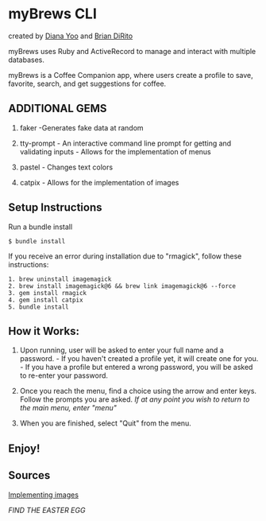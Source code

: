 # myBrews CLI

created by [Diana Yoo](https://github.com/dianajyoo) and [Brian DiRito](https://github.com/bcdirito)

myBrews uses Ruby and ActiveRecord to manage and interact with multiple databases.

myBrews is a Coffee Companion app, where users create a profile to save, favorite,
search, and get suggestions for coffee.

## ADDITIONAL GEMS
  1. faker
    -Generates fake data at random

  2. tty-prompt
    - An interactive command line prompt for getting and validating inputs
    - Allows for the implementation of menus

  3. pastel
    - Changes text colors

  4. catpix
    - Allows for the implementation of images

## Setup Instructions

Run a bundle install
 ``` 
 $ bundle install
 ```

If you receive an error during installation due to "rmagick", follow these instructions:
  ```
  1. brew uninstall imagemagick
  2. brew install imagemagick@6 && brew link imagemagick@6 --force
  3. gem install rmagick
  4. gem install catpix
  5. bundle install
  ```
  

## How it Works:
  1. Upon running, user will be asked to enter your full name and a password.
    - If you haven't created a profile yet, it will create one for you.
    - If you have a profile but entered a wrong password, you will be asked to re-enter your password.

  2. Once you reach the menu, find a choice using the arrow and enter keys. Follow the prompts you are asked.
    *If at any point you wish to return to the main menu, enter "menu"*

  3. When you are finished, select "Quit" from the menu.


## Enjoy!

## Sources

[Implementing images](https://radek.io/2015/06/29/catpix/)


















  *FIND THE EASTER EGG*
